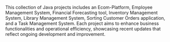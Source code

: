 This collection of Java projects includes an Ecom-Platform, Employee Management System, Financial Forecasting tool, Inventory Management System, Library Management System, Sorting Customer Orders application, and a Task Management System. Each project aims to enhance business functionalities and operational efficiency, showcasing recent updates that reflect ongoing development and improvement.

